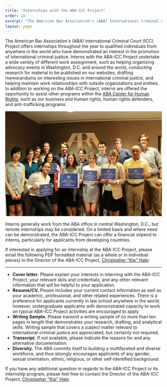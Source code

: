 ```yaml
---
title: "Internships with the ABA-ICC Project"
order: 18
excerpt: "The American Bar Association's (ABA) International Criminal Court (ICC) Project offers internships throughout the year to qualified individuals from anywhere in the world who have demonstrated an interest in the promotion of international criminal justice."
layout: page
---
```

The American Bar Association's (ABA) International Criminal Court (ICC) Project offers internships throughout the year to qualified individuals from anywhere in the world who have demonstrated an interest in the promotion of international criminal justice. Interns with the ABA-ICC Project undertake a wide variety of different work assisgnment, such as helping organizing advocacy events in Washington, D.C. and around the world, conducting research for material to be published on our websites, drafting memorandums on interesting issues in international criminal justice, and helping maintain work relationships with outside organizations and entities. In addition to working on the ABA-ICC Project, interns are offered the opportunity to assist other programs within the [ABA Center for Human Rights](http://www.americanbar.org/groups/human_rights.html), such as our business and human rights, human rights defenders, and anti-trafficking programs.

!["ABA Center for Human Rights and International Criminal Court Project staff and interns celebrate International Criminal Justice Day 2014"](/assets/img/aba-interns-international-criminal-justice-day.jpg)

Interns generally work from the ABA office in central Washington, D.C., but remote internships may be considered. On a limited basis and where need can be demonstrated, the ABA-ICC Project can offer a financial stipend to interns, particularly for applicants from developing countries.

If interested in applying for an internship at the ABA-ICC Project, please email the following PDF formatted material (as a whole or in individual pieces) to the Director of the ABA-ICC Project, [Christopher "Kip" Hale](http://www.aba-icc.org/the-aba-icc-project/project-staff/):

---
- **Cover letter.** Please explain your interests in interning with the ABA-ICC Project, your relevant skils and credentials, and any other relevant information that will be helpful to your application.
- **Resume/CV.** Please includes your current contact information as well as your academic, professional, and other related experiences. There is a preference for applicants currently in law school anywhere in the world; however, undergraduate applicants with demonstrated capacity to work on typical ABA-ICC Project activities are encouraged to apply.
-  **Writing Sample.** Please transmit a writing sample of no more than ten pages in length that demonstrates your research, drafting, and analytical skills. Writing sample that covers a subject matter relevant to international criminal justice are appreciated, but certainly not required.
-  **Transcript.** If not available, please indicate the reasons for and any alternative documentation.
-  **Diversity.** The ABA commits itself to building a multifaceted and diverse workforce, and thus strongly encourages applicants of any gender, sexual orientation, ethnic, religious, or other self-identified background.

If you have any additional question in regards to the ABA-ICC Project or its internship program, please feel free to contact the Director of the ABA-ICC Project, [Christopher "Kip" Hale](http://www.aba-icc.org/the-aba-icc-project/project-staff/).



